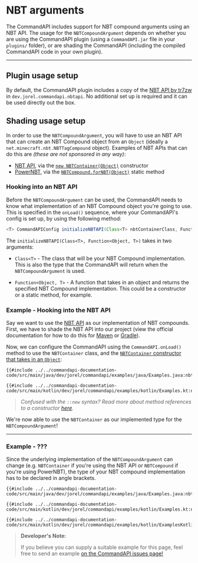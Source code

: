 # NBT arguments

The CommandAPI includes support for NBT compound arguments using an NBT API. The usage for the `NBTCompoundArgument` depends on whether you are using the CommandAPI plugin (using a `CommandAPI.jar` file in your `plugins/` folder), or are shading the CommandAPI (including the compiled CommandAPI code in your own plugin).

-----

## Plugin usage setup

By default, the CommandAPI plugin includes a copy of the [NBT API by tr7zw](https://www.spigotmc.org/resources/nbt-api.7939/) in `dev.jorel.commandapi.nbtapi`. No additional set up is required and it can be used directly out the box.

## Shading usage setup

In order to use the `NBTCompoundArgument`, you will have to use an NBT API that can create an NBT Compound object from an `Object` (ideally a `net.minecraft.nbt.NBTTagCompound` object). Examples of NBT APIs that can do this are _(these are not sponsored in any way)_:

- [NBT API](https://www.spigotmc.org/resources/nbt-api.7939/), via the [`new NBTContainer(Object)`](https://tr7zw.github.io/Item-NBT-API/v2-api/de/tr7zw/changeme/nbtapi/NBTContainer.html#NBTContainer-java.lang.Object-) constructor
- [PowerNBT](https://www.spigotmc.org/resources/powernbt.9098/), via the [`NBTCompound.forNBT(Object)`](https://flinbein.github.io/PowerNBT/apidocs/me/dpohvar/powernbt/api/NBTCompound.html#forNBT-java.lang.Object-) static method

### Hooking into an NBT API

Before the `NBTCompoundArgument` can be used, the CommandAPI needs to know what implementation of an NBT Compound object you're going to use. This is specified in the `onLoad()` sequence, where your CommandAPI's config is set up, by using the following method:

```java
<T> CommandAPIConfig initializeNBTAPI(Class<T> nbtContainerClass, Function<Object, T> nbtContainerConstructor);
```

The `initializeNBTAPI(Class<T>, Function<Object, T>)` takes in two arguments:

- `Class<T>` - The class that will be your NBT Compound implementation. This is also the type that the CommandAPI will return when the `NBTCompoundArgument` is used.

- `Function<Object, T>` - A function that takes in an object and returns the specified NBT Compound implementation. This could be a constructor or a static method, for example.

<div class="example">

### Example - Hooking into the NBT API

Say we want to use the [NBT API](https://www.spigotmc.org/resources/nbt-api.7939/) as our implementation of NBT compounds. First, we have to shade the NBT API into our project (view the official documentation for how to do this for [Maven](https://github.com/tr7zw/Item-NBT-API/wiki/Using-Maven#option-2-shading-the-nbt-api-into-your-plugin) or [Gradle](https://github.com/tr7zw/Item-NBT-API/wiki/Using-Gradle#option-2-shading-the-nbt-api-into-your-plugin)).

Now, we can configure the CommandAPI using the `CommandAPI.onLoad()` method to use the `NBTContainer` class, and the [`NBTContainer` constructor that takes in an `Object`](https://tr7zw.github.io/Item-NBT-API/v2-api/de/tr7zw/changeme/nbtapi/NBTContainer.html#NBTContainer-java.lang.Object-):

<div class="multi-pre">

```java,Java
{{#include ../../commandapi-documentation-code/src/main/java/dev/jorel/commandapi/examples/java/Examples.java:nbtcompoundargumentonload}}
```

```kotlin,Kotlin
{{#include ../../commandapi-documentation-code/src/main/kotlin/dev/jorel/commandapi/examples/kotlin/Examples.kt:nbtcompoundargumentonload}}
```

</div>

> _Confused with the `::new` syntax? Read more about method references to a constructor [here](https://docs.oracle.com/javase/tutorial/java/javaOO/methodreferences.html)._

We're now able to use the `NBTContainer` as our implemented type for the `NBTCompoundArgument`!

</div>

-----

<div class="example">

### Example - ???

Since the underlying implementation of the `NBTCompoundArgument` can change (e.g. `NBTContainer` if you're using the NBT API or `NBTCompound` if you're using PowerNBT), the type of your NBT compound implementation has to be declared in angle brackets.

<div class="multi-pre">

```java,Java
{{#include ../../commandapi-documentation-code/src/main/java/dev/jorel/commandapi/examples/java/Examples.java:nbtcompoundarguments}}
```

```kotlin,Kotlin
{{#include ../../commandapi-documentation-code/src/main/kotlin/dev/jorel/commandapi/examples/kotlin/Examples.kt:nbtcompoundarguments}}
```

```kotlin,Kotlin_DSL
{{#include ../../commandapi-documentation-code/src/main/kotlin/dev/jorel/commandapi/examples/kotlin/ExamplesKotlinDSL.kt:nbtcompoundarguments}}
```

</div>

</div>

> **Developer's Note:**
>
> If you believe you can supply a suitable example for this page, feel free to send an example [on the CommandAPI issues page!](https://github.com/JorelAli/CommandAPI/issues/new/choose)
